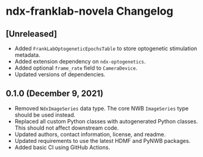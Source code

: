 # ndx-franklab-novela Changelog

## [Unreleased]

- Added `FrankLabOptogeneticEpochsTable` to store optogenetic stimulation metadata.
- Added extension dependency on `ndx-optogenetics`.
- Added optional `frame_rate` field to `CameraDevice`.
- Updated versions of dependencies.

## 0.1.0 (December 9, 2021)

- Removed `NdxImageSeries` data type. The core NWB `ImageSeries` type should be used instead.
- Replaced all custom Python classes with autogenerated Python classes. This should not affect downstream code.
- Updated authors, contact information, license, and readme.
- Updated requirements to use the latest HDMF and PyNWB packages.
- Added basic CI using GitHub Actions.

